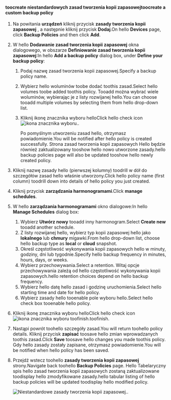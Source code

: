 <!--author=SharS last changed: 9/15/15-->

#### <a name="toocreate-a-custom-backup-policy"></a><span data-ttu-id="f42b0-101">toocreate niestandardowych zasad tworzenia kopii zapasowej</span><span class="sxs-lookup"><span data-stu-id="f42b0-101">toocreate a custom backup policy</span></span>
1. <span data-ttu-id="f42b0-102">Na powitania **urządzeń** kliknij przycisk **zasady tworzenia kopii zapasowej** , a następnie kliknij przycisk **Dodaj**.</span><span class="sxs-lookup"><span data-stu-id="f42b0-102">On hello **Devices** page, click **Backup Policies** and then click **Add**.</span></span>
2. <span data-ttu-id="f42b0-103">W hello **Dodawanie zasad tworzenia kopii zapasowej** okna dialogowego, w obszarze **Definiowanie zasad tworzenia kopii zapasowej**:</span><span class="sxs-lookup"><span data-stu-id="f42b0-103">In hello **Add a backup policy** dialog box, under **Define your backup policy**:</span></span>
   
   1. <span data-ttu-id="f42b0-104">Podaj nazwę zasad tworzenia kopii zapasowej.</span><span class="sxs-lookup"><span data-stu-id="f42b0-104">Specify a backup policy name.</span></span>
   2. <span data-ttu-id="f42b0-105">Wybierz hello woluminów toobe dodać toothis zasad.</span><span class="sxs-lookup"><span data-stu-id="f42b0-105">Select hello volumes toobe added toothis policy.</span></span> <span data-ttu-id="f42b0-106">Tooadd można wybrać wiele woluminów, wybierając je z listy rozwijanej hello.</span><span class="sxs-lookup"><span data-stu-id="f42b0-106">You can choose tooadd multiple volumes by selecting them from hello drop-down list.</span></span>
   3. <span data-ttu-id="f42b0-107">Kliknij ikonę znacznika wyboru hello</span><span class="sxs-lookup"><span data-stu-id="f42b0-107">Click hello check icon</span></span> ![ikona znacznika wyboru](./media/storsimple-add-backup-policy/HCS_CheckIcon-include.png)<span data-ttu-id="f42b0-109">.</span><span class="sxs-lookup"><span data-stu-id="f42b0-109">.</span></span>
      
      <span data-ttu-id="f42b0-110">Po pomyślnym utworzeniu zasad hello, otrzymasz powiadomienie.</span><span class="sxs-lookup"><span data-stu-id="f42b0-110">You will be notified after hello policy is created successfully.</span></span> <span data-ttu-id="f42b0-111">Strona zasad tworzenia kopii zapasowych Hello będzie również zaktualizowany tooshow hello nowo utworzone zasady.</span><span class="sxs-lookup"><span data-stu-id="f42b0-111">hello backup policies page will also be updated tooshow hello newly created policy.</span></span>
3. <span data-ttu-id="f42b0-112">Kliknij nazwę zasady hello (pierwszej kolumny) toodrill w dół do szczegółów zasad hello właśnie utworzony.</span><span class="sxs-lookup"><span data-stu-id="f42b0-112">Click hello policy name (first column) toodrill down into details of hello policy you just created.</span></span>
4. <span data-ttu-id="f42b0-113">Kliknij przycisk **zarządzania harmonogramami**.</span><span class="sxs-lookup"><span data-stu-id="f42b0-113">Click **manage schedules**.</span></span>
5. <span data-ttu-id="f42b0-114">W hello **zarządzania harmonogramami** okno dialogowe:</span><span class="sxs-lookup"><span data-stu-id="f42b0-114">In hello **Manage Schedules** dialog box:</span></span>
   
   1. <span data-ttu-id="f42b0-115">Wybierz **Utwórz nowy** tooadd inny harmonogram.</span><span class="sxs-lookup"><span data-stu-id="f42b0-115">Select **Create new** tooadd another schedule.</span></span>
   2. <span data-ttu-id="f42b0-116">Z listy rozwijanej hello, wybierz typ kopii zapasowej hello jako **lokalnego** lub **chmury** migawki.</span><span class="sxs-lookup"><span data-stu-id="f42b0-116">From hello drop-down list, choose hello backup type as **local** or **cloud** snapshot.</span></span>
   3. <span data-ttu-id="f42b0-117">Określ częstotliwość wykonywania kopii zapasowych hello w minuty, godziny, dni lub tygodnie.</span><span class="sxs-lookup"><span data-stu-id="f42b0-117">Specify hello backup frequency in minutes, hours, days, or weeks.</span></span>
   4. <span data-ttu-id="f42b0-118">Wybierz przechowywania.</span><span class="sxs-lookup"><span data-stu-id="f42b0-118">Select a retention.</span></span> <span data-ttu-id="f42b0-119">Witaj opcje przechowywania zależą od hello częstotliwość wykonywania kopii zapasowych.</span><span class="sxs-lookup"><span data-stu-id="f42b0-119">hello retention choices depend on hello backup frequency.</span></span>
   5. <span data-ttu-id="f42b0-120">Wybierz hello datę hello zasad i godzinę uruchomienia.</span><span class="sxs-lookup"><span data-stu-id="f42b0-120">Select hello starting time and date for hello policy.</span></span>
   6. <span data-ttu-id="f42b0-121">Wybierz zasady hello tooenable pole wyboru hello.</span><span class="sxs-lookup"><span data-stu-id="f42b0-121">Select hello check box tooenable hello policy.</span></span>
6. <span data-ttu-id="f42b0-122">Kliknij ikonę znacznika wyboru hello</span><span class="sxs-lookup"><span data-stu-id="f42b0-122">Click hello check icon</span></span> ![ikona znacznika wyboru](./media/storsimple-add-backup-policy/HCS_CheckIcon-include.png) <span data-ttu-id="f42b0-124">toofinish.</span><span class="sxs-lookup"><span data-stu-id="f42b0-124">toofinish.</span></span>
7. <span data-ttu-id="f42b0-125">Nastąpi powrót toohello szczegóły zasad.</span><span class="sxs-lookup"><span data-stu-id="f42b0-125">You will return toohello policy details.</span></span> <span data-ttu-id="f42b0-126">Kliknij przycisk **zapisać** toosave hello zmian wprowadzanych toothis zasad.</span><span class="sxs-lookup"><span data-stu-id="f42b0-126">Click **Save** toosave hello changes you made toothis policy.</span></span> <span data-ttu-id="f42b0-127">Gdy hello zasady zostały zapisane, otrzymasz powiadomienie.</span><span class="sxs-lookup"><span data-stu-id="f42b0-127">You will be notified when hello policy has been saved.</span></span>
8. <span data-ttu-id="f42b0-128">Przejdź wstecz toohello **zasady tworzenia kopii zapasowej** strony.</span><span class="sxs-lookup"><span data-stu-id="f42b0-128">Navigate back toohello **Backup Policies** page.</span></span> <span data-ttu-id="f42b0-129">Hello Tabelaryczny spis hello zasad tworzenia kopii zapasowych zostaną zaktualizowane toodisplay hello zmodyfikowane zasady.</span><span class="sxs-lookup"><span data-stu-id="f42b0-129">hello tabular listing of hello backup policies will be updated toodisplay hello modified policy.</span></span>
   
    ![Niestandardowe zasady tworzenia kopii zapasowej](./media/storsimple-create-custom-backup-policy/HCS_CustomBackupPolicyM-include.png)<span data-ttu-id="f42b0-131">.</span><span class="sxs-lookup"><span data-stu-id="f42b0-131">.</span></span>

